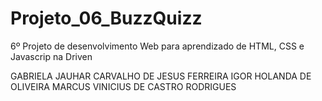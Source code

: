 # Projeto_06_BuzzQuizz

6º Projeto de desenvolvimento Web para aprendizado de HTML, CSS e Javascrip na Driven

GABRIELA JAUHAR CARVALHO DE JESUS FERREIRA
IGOR HOLANDA DE OLIVEIRA
MARCUS VINICIUS DE CASTRO RODRIGUES
